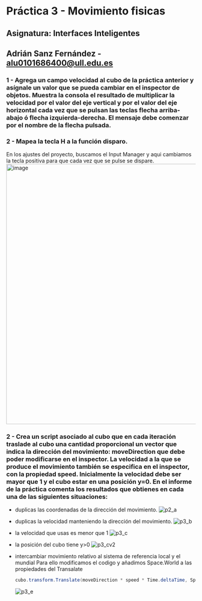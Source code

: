 # Práctica 3 - Movimiento fisicas
## Asignatura: Interfaces Inteligentes
## Adrián Sanz Fernández - alu0101686400@ull.edu.es


### 1 - Agrega un campo velocidad al cubo de la práctica anterior y asígnale un valor que se pueda cambiar en el inspector de objetos. Muestra la consola el resultado de multiplicar la velocidad por el valor del eje vertical y por el valor del eje horizontal cada vez que se pulsan las teclas flecha arriba-abajo ó flecha izquierda-derecha. El mensaje debe comenzar por el nombre de la flecha pulsada.

### 2 - Mapea la tecla H a la función disparo. 
En los ajustes del proyecto, buscamos el Input Manager y aqui cambiamos la tecla positiva para que cada vez que se pulse se dispare.
<img width="693" alt="image" src="https://github.com/adriansanzzzz/II_Actividad3/assets/74414073/5c054152-4fcc-4d4a-8fc9-56a6a7415350">

### 2 - Crea un script asociado al cubo que en cada iteración traslade al cubo una cantidad proporcional un vector que indica la dirección del movimiento: moveDirection que debe poder modificarse en el inspector.  La velocidad a la que se produce el movimiento también se especifica en el inspector, con la propiedad speed. Inicialmente la velocidad debe ser mayor que 1 y el cubo estar en una posición y=0. En el informe de la práctica comenta los resultados que obtienes en cada una de las siguientes situaciones:
- duplicas las coordenadas de la dirección del movimiento.
   ![p2_a](https://github.com/adriansanzzzz/II_Actividad3/assets/74414073/521254eb-da4a-4d28-9130-93f9ad946ad1)

- duplicas la velocidad manteniendo la dirección del movimiento.
![p3_b](https://github.com/adriansanzzzz/II_Actividad3/assets/74414073/4146c1fc-3bf7-4e4a-babb-233ec219f345)


- la velocidad que usas es menor que 1
  ![p3_c](https://github.com/adriansanzzzz/II_Actividad3/assets/74414073/17ba45f4-7abf-48f2-8a95-495605c12071)


- la posición del cubo tiene y>0
  ![p3_cv2](https://github.com/adriansanzzzz/II_Actividad3/assets/74414073/cc5c00e9-6549-4b7e-8ed8-6240a949743e)


- intercambiar movimiento relativo al sistema de referencia local y el mundial
  Para ello modificamos  el codigo y añadimos Space.World a las propiedades del Transalate
  ```csharp
  cubo.transform.Translate(moveDirection * speed * Time.deltaTime, Space.World);
  ```
  ![p3_e](https://github.com/adriansanzzzz/II_Actividad3/assets/74414073/35721a48-65aa-4195-aaeb-8298032bf037)


